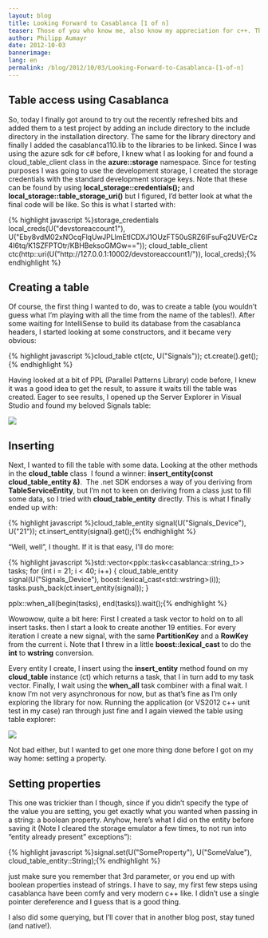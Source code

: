 ```yaml
---
layout: blog
title: Looking Forward to Casablanca [1 of n]
teaser: Those of you who know me, also know my appreciation for c++. Those of you knowing time cockpit will also know that nearly all of it is written in c#/.net with its service hosting infrastructure running in Windows Azure. There is one particular part of time cockpit that will, at some point in the future, receive a native rewrite and due to the nature of it, storing its data in windows azure is a key requirement. Windows Azure, up to now, does not offer a developer story for C++ development, especially considering access to its storage subsystem. This is where Casablanca comes in to play - 
author: Philipp Aumayr
date: 2012-10-03
bannerimage: 
lang: en
permalink: /blog/2012/10/03/Looking-Forward-to-Casablanca-[1-of-n]
---
```


<h2 xmlns="http://www.w3.org/1999/xhtml">Table access using Casablanca</h2><p xmlns="http://www.w3.org/1999/xhtml">So, today I finally got around to try out the recently refreshed bits and added them to a test project by adding an include directory to the include directory in the installation directory. The same for the library directory and finally I added the casablanca110.lib to the libraries to be linked. Since I was using the azure sdk for c# before, I knew what I as looking for and found a cloud_table_client class in the <strong>azure::storage</strong> namespace. Since for testing purposes I was going to use the development storage, I created the storage credentials with the standard development storage keys. Note that these can be found by using <strong>local_storage::credentials();</strong> and  <strong>local_storage::table_storage_uri()</strong> but I figured, I’d better look at what the final code will be like. So this is what I started with:</p>{% highlight javascript %}storage_credentials local_creds(U("devstoreaccount1"), U("Eby8vdM02xNOcqFlqUwJPLlmEtlCDXJ1OUzFT50uSRZ6IFsuFq2UVErCz4I6tq/K1SZFPTOtr/KBHBeksoGMGw=="));
cloud_table_client ctc(http::uri(U("http://127.0.0.1:10002/devstoreaccount1/")), local_creds);{% endhighlight %}<h2 xmlns="http://www.w3.org/1999/xhtml">Creating a table</h2><p xmlns="http://www.w3.org/1999/xhtml">Of course, the first thing I wanted to do, was to create a table (you wouldn’t guess what I’m playing with all the time from the name of the tables!). After some waiting for IntelliSense to build its database from the casablanca headers, I started looking at some constructors, and it became very obvious:</p>{% highlight javascript %}cloud_table ct(ctc, U("Signals"));
ct.create().get();{% endhighlight %}<p xmlns="http://www.w3.org/1999/xhtml">Having looked at a bit of PPL (Parallel Patterns Library) code before, I knew it was a good idea to get the result, to assure it waits till the table was created. Eager to see results, I opened up the Server Explorer in Visual Studio and found my beloved Signals table:</p><p xmlns="http://www.w3.org/1999/xhtml">
  <img src="{{site.baseurl}}/content/images/blog/2012/10/signals_table_server_explorer.PNG" />
</p><h2 xmlns="http://www.w3.org/1999/xhtml">Inserting</h2><p xmlns="http://www.w3.org/1999/xhtml">Next, I wanted to fill the table with some data. Looking at the other methods in the <strong>cloud_table</strong> class  I found a winner: <strong>insert_entity(const cloud_table_entity &amp;)</strong>.  The .net SDK endorses a way of you deriving from <strong>TableServiceEntity</strong>, but I’m not to keen on deriving from a class just to fill some data, so I tried with <strong>cloud_table_entity</strong> directly. This is what I finally ended up with:</p>{% highlight javascript %}cloud_table_entity signal(U("Signals_Device"), U("21"));
ct.insert_entity(signal).get();{% endhighlight %}<p xmlns="http://www.w3.org/1999/xhtml">“Well, well”, I thought. If it is that easy, I’ll do more:</p>{% highlight javascript %}std::vector&lt;pplx::task&lt;casablanca::string_t&gt;&gt; tasks;
for (int i = 21; i &lt; 40; i++)
{
  cloud_table_entity signal(U("Signals_Device"), boost::lexical_cast&lt;std::wstring&gt;(i));
  tasks.push_back(ct.insert_entity(signal));
}

pplx::when_all(begin(tasks), end(tasks)).wait();{% endhighlight %}<p xmlns="http://www.w3.org/1999/xhtml">Wowowow, quite a bit here: First I created a task vector to hold on to all insert tasks. then I start a look to create another 19 entities. For every iteration I create a new signal, with the same <strong>PartitionKey</strong> and a <strong>RowKey</strong> from the current i. Note that I threw in a little <strong>boost::lexical_cast</strong> to do the <strong>int</strong> to <strong>wstring</strong> conversion.</p><p xmlns="http://www.w3.org/1999/xhtml">Every entity I create, I insert using the <strong>insert_entity</strong> method found on my <strong>cloud_table</strong> instance (ct) which returns a task, that I in turn add to my task vector. Finally, I wait using the <strong>when_all</strong> task combiner with a final wait. I know I’m not very asynchronous for now, but as that’s fine as I’m only exploring the library for now. Running the application (or VS2012 c++ unit test in my case) ran through just fine and I again viewed the table using table explorer:</p><p xmlns="http://www.w3.org/1999/xhtml">
  <img src="{{site.baseurl}}/content/images/blog/2012/10/signals_table_content.PNG" class="mceC1Focused mceC1Focused mceC1Focused" />
</p><p xmlns="http://www.w3.org/1999/xhtml">Not bad either, but I wanted to get one more thing done before I got on my way home: setting a property.</p><h2 xmlns="http://www.w3.org/1999/xhtml">Setting properties</h2><p xmlns="http://www.w3.org/1999/xhtml">This one was trickier than I though, since if you didn’t specify the type of the value you are setting, you get exactly what you wanted when passing in a string: a boolean property. Anyhow, here’s what I did on the entity before saving it (Note I cleared the storage emulator a few times, to not run into “entity already present” exceptions”):</p>{% highlight javascript %}signal.set(U("SomeProperty"), U("SomeValue"), cloud_table_entity::String);{% endhighlight %}<p xmlns="http://www.w3.org/1999/xhtml">just make sure you remember that 3rd parameter, or you end up with boolean properties instead of strings. I have to say, my first few steps using casablanca have been comfy and very modern c++ like. I didn’t use a single pointer dereference and I guess that is a good thing.</p><p xmlns="http://www.w3.org/1999/xhtml">I also did some querying, but I’ll cover that in another blog post, stay tuned (and native!).</p>